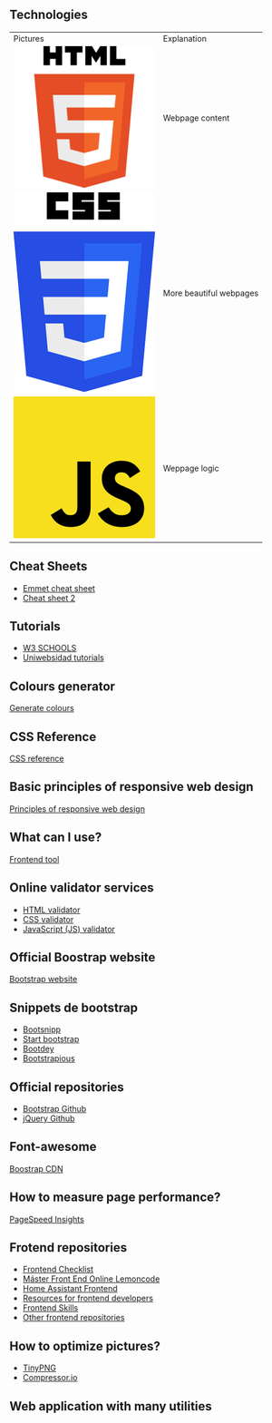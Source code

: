 ## Technologies
<table>

  <tr>
    <td>Pictures</td>
    <td>Explanation</td>
  </tr>

  <tr>
    <td>
      <img src="./img/HTML5.png" alt="HTML5 logo" width="250px" height="250px">
    </td>
    <td>Webpage content</td>
  </tr>
  <tr>
    <td>
      <img src="./img/CSS3.png" alt="CCS3 logo" width="250px" hegiht="350px">
    </td>
    <td>More beautiful webpages</td>
  <tr>
    <td>
      <img src="./img/JS.png" alt="JS logo" width="250px" height="250px">
    </td>
    <td>Weppage logic</td>
  </tr>

</table>

## Cheat Sheets
<ul>
  
  <li>
    <a href="https://drive.google.com/file/d/1CZOgAskeZD0inmB4S3vxtzeiFiqccyDE/view?usp=sharing">Emmet cheat sheet</a>
  </li>
  
  <li>
    <a href="https://coderslink.com/talento/blog/ahorra-tiempo-al-escribir-codigo-html-en-visual-studio-code-utilizando-emmet/">Cheat sheet 2</a>
  </li>
  
</ul>

## Tutorials
<ul>

  <li>
    <a href="https://www.w3schools.com/">W3 SCHOOLS</a>
  </li>
  
  <li>
    <a href="https://uniwebsidad.com/">Uniwebsidad tutorials</a>
  </li>
  
</ul>

## Colours generator
<a href="https://colorschemedesigner.com/csd-3.5/">Generate colours</a>

## CSS Reference
<a href="https://lenguajecss.com/css/">CSS reference</a>

## Basic principles of responsive web design
<a href="https://blog.froont.com/9-basic-principles-of-responsive-web-design/">Principles of responsive web design</a>

## What can I use?
<a href="https://caniuse.com/">Frontend tool</a>

## Online validator services
<ul>
  
  <li>
    <a href="https://validator.w3.org/">HTML validator</a>
  </li>
  
  <li>
    <a href="https://jigsaw.w3.org/css-validator/">CSS validator</a>
  </li>
  
  <li>
    <a href="https://beautifytools.com/javascript-validator.php">JavaScript (JS) validator</a>
  </li>
  
</ul>

## Official Boostrap website
<a href="https://getbootstrap.com/">Bootstrap website</a>

## Snippets de bootstrap
<ul>
  
  <li>
    <a href="https://www.bootsnipp.com">Bootsnipp</a>
  </li>
  
  <li>
    <a href="https://www.startbootstrap.com/snippets">Start bootstrap</a>
  </li>
  
  <li>
    <a href="https://www.bootdey.com">Bootdey</a>
  </li>
  
  <li>
    <a href="https://www.bootstrapious.com/snippets">Bootstrapious</a>
  </li>

</ul>

## Official repositories
<ul>

  <li>
    <a href="https://github.com/twbs">Bootstrap Github</a>
  </li>
  
  <li>
    <a href="https://github.com/jquery/jquery">jQuery Github</a>
  </li>

</ul>

## Font-awesome
<a href="https://www.bootstrapcdn.com/fontawesome/">Boostrap CDN</a>

## How to measure page performance?
<a href="https://pagespeed.web.dev/">PageSpeed Insights</a>

## Frotend repositories
<ul>

  <li>
    <a href="https://github.com/thedaviddias/Front-End-Checklist">Frontend Checklist</a>
  </li>
  
  <li>
    <a href="https://github.com/Lemoncode/master-frontend-lemoncode">Máster Front End Online Lemoncode</a>
  </li>
  
  <li>
    <a href="https://github.com/home-assistant/frontend">Home Assistant Frontend</a>
  </li>
  
  <li>
    <a href="https://github.com/mrcodedev/frontend-developer-resources">Resources for frontend developers</a>
  </li>
  
  <li>
    <a href="https://github.com/FrontendMasters">Frontend Skills</a>
  </li>
  
  <li>
    <a href="https://github.com/topics/frontend">Other frontend repositories</a>
  </li>
  
</ul>

## How to optimize pictures?
<ul>
  
  <li>
    <a href="https://tinypng.com/">TinyPNG</a>
  </li>

  <li>
    <a href="https://compressor.io/">Compressor.io</a>
  </li>

</ul>

## Web application with many utilities
<a href="https://https://smalldev.tools/"></a>